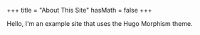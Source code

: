 +++
title = "About This Site"
hasMath = false 
+++

Hello, I'm an example site that uses the Hugo Morphism theme.
